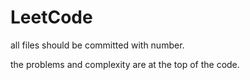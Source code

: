# LeetCode

all files should be committed with number.

the problems and complexity are at the top of the code.
